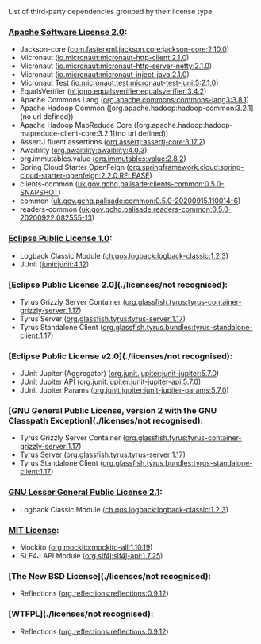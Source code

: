 List of third-party dependencies grouped by their license type

### [Apache Software License 2.0](./licenses/apache_software_license_2.0.txt):
* Jackson-core ([com.fasterxml.jackson.core:jackson-core:2.10.0](https://github.com/FasterXML/jackson-core))
* Micronaut ([io.micronaut:micronaut-http-client:2.1.0](http://micronaut.io))
* Micronaut ([io.micronaut:micronaut-http-server-netty:2.1.0](http://micronaut.io))
* Micronaut ([io.micronaut:micronaut-inject-java:2.1.0](http://micronaut.io))
* Micronaut Test ([io.micronaut.test:micronaut-test-junit5:2.1.0](http://micronaut.io))
* EqualsVerifier ([nl.jqno.equalsverifier:equalsverifier:3.4.2](http://www.jqno.nl/equalsverifier))
* Apache Commons Lang ([org.apache.commons:commons-lang3:3.8.1](http://commons.apache.org/proper/commons-lang/))
* Apache Hadoop Common ([org.apache.hadoop:hadoop-common:3.2.1](no url defined))
* Apache Hadoop MapReduce Core ([org.apache.hadoop:hadoop-mapreduce-client-core:3.2.1](no url defined))
* AssertJ fluent assertions ([org.assertj:assertj-core:3.17.2](http://assertj.org/assertj-core))
* Awaitility ([org.awaitility:awaitility:4.0.3](http://awaitility.org))
* org.immutables.value ([org.immutables:value:2.8.2](http://immutables.org/value))
* Spring Cloud Starter OpenFeign ([org.springframework.cloud:spring-cloud-starter-openfeign:2.2.0.RELEASE](https://projects.spring.io/spring-cloud))
* clients-common ([uk.gov.gchq.palisade:clients-common:0.5.0-SNAPSHOT](https://github.com/gchq/Palisade-clients/tree/develop/clients-common))
* common ([uk.gov.gchq.palisade:common:0.5.0-20200915.110014-6](https://github.com/gchq/Palisade-common))
* readers-common ([uk.gov.gchq.palisade:readers-common:0.5.0-20200922.082555-13](https://github.com/gchq/Palisade-readers/tree/develop/readers-common))

### [Eclipse Public License 1.0](./licenses/eclipse_public_license_1.0.html):
* Logback Classic Module ([ch.qos.logback:logback-classic:1.2.3](http://logback.qos.ch/logback-classic))
* JUnit ([junit:junit:4.12](http://junit.org))

### [Eclipse Public License 2.0](./licenses/not recognised):
* Tyrus Grizzly Server Container ([org.glassfish.tyrus:tyrus-container-grizzly-server:1.17](https://projects.eclipse.org/projects/ee4j.tyrus/tyrus-containers-project/tyrus-container-grizzly-server))
* Tyrus Server ([org.glassfish.tyrus:tyrus-server:1.17](https://projects.eclipse.org/projects/ee4j.tyrus/tyrus-server))
* Tyrus Standalone Client ([org.glassfish.tyrus.bundles:tyrus-standalone-client:1.17](https://projects.eclipse.org/projects/ee4j.tyrus/tyrus-bundles/tyrus-standalone-client))

### [Eclipse Public License v2.0](./licenses/not recognised):
* JUnit Jupiter (Aggregator) ([org.junit.jupiter:junit-jupiter:5.7.0](https://junit.org/junit5/))
* JUnit Jupiter API ([org.junit.jupiter:junit-jupiter-api:5.7.0](https://junit.org/junit5/))
* JUnit Jupiter Params ([org.junit.jupiter:junit-jupiter-params:5.7.0](https://junit.org/junit5/))

### [GNU General Public License, version 2 with the GNU Classpath Exception](./licenses/not recognised):
* Tyrus Grizzly Server Container ([org.glassfish.tyrus:tyrus-container-grizzly-server:1.17](https://projects.eclipse.org/projects/ee4j.tyrus/tyrus-containers-project/tyrus-container-grizzly-server))
* Tyrus Server ([org.glassfish.tyrus:tyrus-server:1.17](https://projects.eclipse.org/projects/ee4j.tyrus/tyrus-server))
* Tyrus Standalone Client ([org.glassfish.tyrus.bundles:tyrus-standalone-client:1.17](https://projects.eclipse.org/projects/ee4j.tyrus/tyrus-bundles/tyrus-standalone-client))

### [GNU Lesser General Public License 2.1](./licenses/gnu_lgpl_2.1.html):
* Logback Classic Module ([ch.qos.logback:logback-classic:1.2.3](http://logback.qos.ch/logback-classic))

### [MIT License](./licenses/mit_license.txt):
* Mockito ([org.mockito:mockito-all:1.10.19](http://www.mockito.org))
* SLF4J API Module ([org.slf4j:slf4j-api:1.7.25](http://www.slf4j.org))

### [The New BSD License](./licenses/not recognised):
* Reflections ([org.reflections:reflections:0.9.12](http://github.com/ronmamo/reflections))

### [WTFPL](./licenses/not recognised):
* Reflections ([org.reflections:reflections:0.9.12](http://github.com/ronmamo/reflections))
